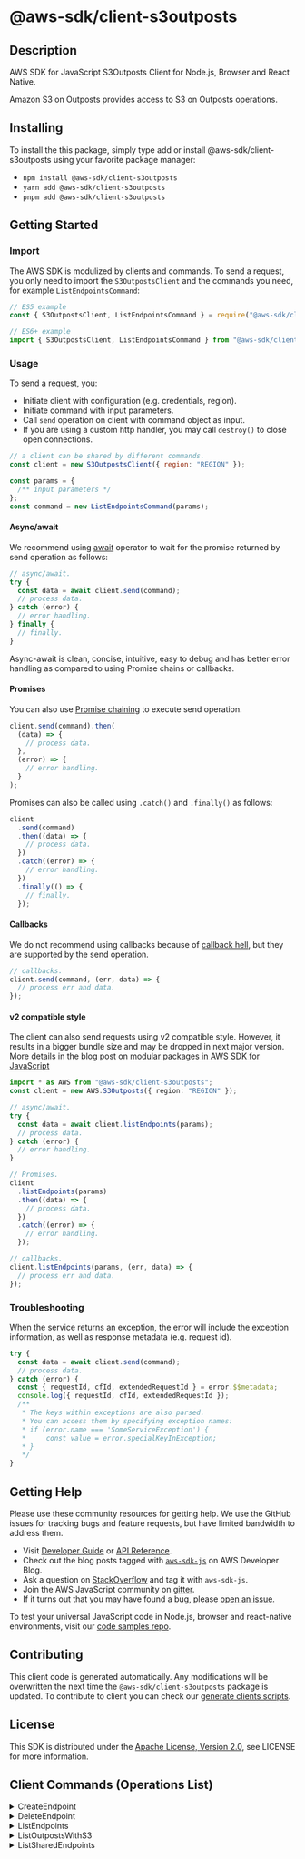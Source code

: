 <!-- generated file, do not edit directly -->

# @aws-sdk/client-s3outposts

## Description

AWS SDK for JavaScript S3Outposts Client for Node.js, Browser and React Native.

<p>Amazon S3 on Outposts provides access to S3 on Outposts operations.</p>

## Installing

To install the this package, simply type add or install @aws-sdk/client-s3outposts
using your favorite package manager:

- `npm install @aws-sdk/client-s3outposts`
- `yarn add @aws-sdk/client-s3outposts`
- `pnpm add @aws-sdk/client-s3outposts`

## Getting Started

### Import

The AWS SDK is modulized by clients and commands.
To send a request, you only need to import the `S3OutpostsClient` and
the commands you need, for example `ListEndpointsCommand`:

```js
// ES5 example
const { S3OutpostsClient, ListEndpointsCommand } = require("@aws-sdk/client-s3outposts");
```

```ts
// ES6+ example
import { S3OutpostsClient, ListEndpointsCommand } from "@aws-sdk/client-s3outposts";
```

### Usage

To send a request, you:

- Initiate client with configuration (e.g. credentials, region).
- Initiate command with input parameters.
- Call `send` operation on client with command object as input.
- If you are using a custom http handler, you may call `destroy()` to close open connections.

```js
// a client can be shared by different commands.
const client = new S3OutpostsClient({ region: "REGION" });

const params = {
  /** input parameters */
};
const command = new ListEndpointsCommand(params);
```

#### Async/await

We recommend using [await](https://developer.mozilla.org/en-US/docs/Web/JavaScript/Reference/Operators/await)
operator to wait for the promise returned by send operation as follows:

```js
// async/await.
try {
  const data = await client.send(command);
  // process data.
} catch (error) {
  // error handling.
} finally {
  // finally.
}
```

Async-await is clean, concise, intuitive, easy to debug and has better error handling
as compared to using Promise chains or callbacks.

#### Promises

You can also use [Promise chaining](https://developer.mozilla.org/en-US/docs/Web/JavaScript/Guide/Using_promises#chaining)
to execute send operation.

```js
client.send(command).then(
  (data) => {
    // process data.
  },
  (error) => {
    // error handling.
  }
);
```

Promises can also be called using `.catch()` and `.finally()` as follows:

```js
client
  .send(command)
  .then((data) => {
    // process data.
  })
  .catch((error) => {
    // error handling.
  })
  .finally(() => {
    // finally.
  });
```

#### Callbacks

We do not recommend using callbacks because of [callback hell](http://callbackhell.com/),
but they are supported by the send operation.

```js
// callbacks.
client.send(command, (err, data) => {
  // process err and data.
});
```

#### v2 compatible style

The client can also send requests using v2 compatible style.
However, it results in a bigger bundle size and may be dropped in next major version. More details in the blog post
on [modular packages in AWS SDK for JavaScript](https://aws.amazon.com/blogs/developer/modular-packages-in-aws-sdk-for-javascript/)

```ts
import * as AWS from "@aws-sdk/client-s3outposts";
const client = new AWS.S3Outposts({ region: "REGION" });

// async/await.
try {
  const data = await client.listEndpoints(params);
  // process data.
} catch (error) {
  // error handling.
}

// Promises.
client
  .listEndpoints(params)
  .then((data) => {
    // process data.
  })
  .catch((error) => {
    // error handling.
  });

// callbacks.
client.listEndpoints(params, (err, data) => {
  // process err and data.
});
```

### Troubleshooting

When the service returns an exception, the error will include the exception information,
as well as response metadata (e.g. request id).

```js
try {
  const data = await client.send(command);
  // process data.
} catch (error) {
  const { requestId, cfId, extendedRequestId } = error.$$metadata;
  console.log({ requestId, cfId, extendedRequestId });
  /**
   * The keys within exceptions are also parsed.
   * You can access them by specifying exception names:
   * if (error.name === 'SomeServiceException') {
   *     const value = error.specialKeyInException;
   * }
   */
}
```

## Getting Help

Please use these community resources for getting help.
We use the GitHub issues for tracking bugs and feature requests, but have limited bandwidth to address them.

- Visit [Developer Guide](https://docs.aws.amazon.com/sdk-for-javascript/v3/developer-guide/welcome.html)
  or [API Reference](https://docs.aws.amazon.com/AWSJavaScriptSDK/v3/latest/index.html).
- Check out the blog posts tagged with [`aws-sdk-js`](https://aws.amazon.com/blogs/developer/tag/aws-sdk-js/)
  on AWS Developer Blog.
- Ask a question on [StackOverflow](https://stackoverflow.com/questions/tagged/aws-sdk-js) and tag it with `aws-sdk-js`.
- Join the AWS JavaScript community on [gitter](https://gitter.im/aws/aws-sdk-js-v3).
- If it turns out that you may have found a bug, please [open an issue](https://github.com/aws/aws-sdk-js-v3/issues/new/choose).

To test your universal JavaScript code in Node.js, browser and react-native environments,
visit our [code samples repo](https://github.com/aws-samples/aws-sdk-js-tests).

## Contributing

This client code is generated automatically. Any modifications will be overwritten the next time the `@aws-sdk/client-s3outposts` package is updated.
To contribute to client you can check our [generate clients scripts](https://github.com/aws/aws-sdk-js-v3/tree/main/scripts/generate-clients).

## License

This SDK is distributed under the
[Apache License, Version 2.0](http://www.apache.org/licenses/LICENSE-2.0),
see LICENSE for more information.

## Client Commands (Operations List)

<details>
<summary>
CreateEndpoint
</summary>

[Command API Reference](https://docs.aws.amazon.com/AWSJavaScriptSDK/v3/latest/clients/client-s3outposts/classes/createendpointcommand.html) / [Input](https://docs.aws.amazon.com/AWSJavaScriptSDK/v3/latest/clients/client-s3outposts/interfaces/createendpointcommandinput.html) / [Output](https://docs.aws.amazon.com/AWSJavaScriptSDK/v3/latest/clients/client-s3outposts/interfaces/createendpointcommandoutput.html)

</details>
<details>
<summary>
DeleteEndpoint
</summary>

[Command API Reference](https://docs.aws.amazon.com/AWSJavaScriptSDK/v3/latest/clients/client-s3outposts/classes/deleteendpointcommand.html) / [Input](https://docs.aws.amazon.com/AWSJavaScriptSDK/v3/latest/clients/client-s3outposts/interfaces/deleteendpointcommandinput.html) / [Output](https://docs.aws.amazon.com/AWSJavaScriptSDK/v3/latest/clients/client-s3outposts/interfaces/deleteendpointcommandoutput.html)

</details>
<details>
<summary>
ListEndpoints
</summary>

[Command API Reference](https://docs.aws.amazon.com/AWSJavaScriptSDK/v3/latest/clients/client-s3outposts/classes/listendpointscommand.html) / [Input](https://docs.aws.amazon.com/AWSJavaScriptSDK/v3/latest/clients/client-s3outposts/interfaces/listendpointscommandinput.html) / [Output](https://docs.aws.amazon.com/AWSJavaScriptSDK/v3/latest/clients/client-s3outposts/interfaces/listendpointscommandoutput.html)

</details>
<details>
<summary>
ListOutpostsWithS3
</summary>

[Command API Reference](https://docs.aws.amazon.com/AWSJavaScriptSDK/v3/latest/clients/client-s3outposts/classes/listoutpostswiths3command.html) / [Input](https://docs.aws.amazon.com/AWSJavaScriptSDK/v3/latest/clients/client-s3outposts/interfaces/listoutpostswiths3commandinput.html) / [Output](https://docs.aws.amazon.com/AWSJavaScriptSDK/v3/latest/clients/client-s3outposts/interfaces/listoutpostswiths3commandoutput.html)

</details>
<details>
<summary>
ListSharedEndpoints
</summary>

[Command API Reference](https://docs.aws.amazon.com/AWSJavaScriptSDK/v3/latest/clients/client-s3outposts/classes/listsharedendpointscommand.html) / [Input](https://docs.aws.amazon.com/AWSJavaScriptSDK/v3/latest/clients/client-s3outposts/interfaces/listsharedendpointscommandinput.html) / [Output](https://docs.aws.amazon.com/AWSJavaScriptSDK/v3/latest/clients/client-s3outposts/interfaces/listsharedendpointscommandoutput.html)

</details>
